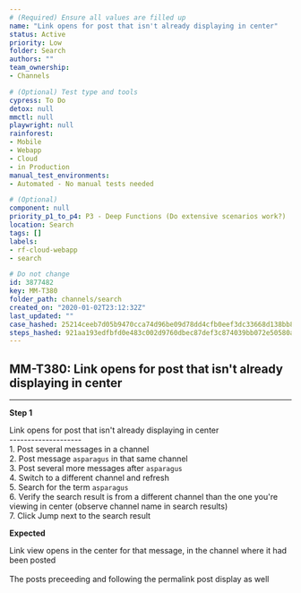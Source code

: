 ```yaml
---
# (Required) Ensure all values are filled up
name: "Link opens for post that isn't already displaying in center"
status: Active
priority: Low
folder: Search
authors: ""
team_ownership: 
- Channels

# (Optional) Test type and tools
cypress: To Do
detox: null
mmctl: null
playwright: null
rainforest: 
- Mobile
- Webapp
- Cloud
- in Production
manual_test_environments: 
- Automated - No manual tests needed

# (Optional)
component: null
priority_p1_to_p4: P3 - Deep Functions (Do extensive scenarios work?)
location: Search
tags: []
labels: 
- rf-cloud-webapp
- search

# Do not change
id: 3877482
key: MM-T380
folder_path: channels/search
created_on: "2020-01-02T23:12:32Z"
last_updated: ""
case_hashed: 25214ceeb7d05b9470cca74d96be09d78dd4cfb0eef3dc33668d138bb89af7ae63c1bdc49653506898a7050f47b5ba59
steps_hashed: 921aa193edfbfd0e483c002d9760dbec87def3c874039bb072e50580a78b7361d814477698a8b86fed6785755919d4d1
---
```


## MM-T380: Link opens for post that isn't already displaying in center

---

**Step 1**

Link opens for post that isn't already displaying in center\
\--------------------\
1\. Post several messages in a channel\
2\. Post message `asparagus` in that same channel\
3\. Post several more messages after `asparagus`\
4\. Switch to a different channel and refresh\
5\. Search for the term `asparagus`\
6\. Verify the search result is from a different channel than the one you're viewing in center (observe channel name in search results)\
7\. Click Jump next to the search result

**Expected**

Link view opens in the center for that message, in the channel where it had been posted\
\
The posts preceeding and following the permalink post display as well
